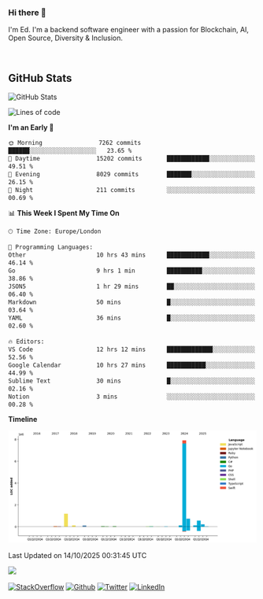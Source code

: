 ### Hi there 👋
 I'm Ed. I'm a backend software engineer with a passion for Blockchain, AI, Open Source, Diversity & Inclusion.

<br />

<h2>GitHub Stats</h2>
<p><img src="https://github-readme-stats.vercel.app/api?username=echarrod&amp;show_icons=true" alt="GitHub Stats"></p>

<!--START_SECTION:waka-->
![Lines of code](https://img.shields.io/badge/From%20Hello%20World%20I%27ve%20Written-11.2%20million%20lines%20of%20code-blue)

**I'm an Early 🐤** 

```text
🌞 Morning                7262 commits        ██████░░░░░░░░░░░░░░░░░░░   23.65 % 
🌆 Daytime                15202 commits       ████████████░░░░░░░░░░░░░   49.51 % 
🌃 Evening                8029 commits        ███████░░░░░░░░░░░░░░░░░░   26.15 % 
🌙 Night                  211 commits         ░░░░░░░░░░░░░░░░░░░░░░░░░   00.69 % 
```


📊 **This Week I Spent My Time On** 

```text
🕑︎ Time Zone: Europe/London

💬 Programming Languages: 
Other                    10 hrs 43 mins      ████████████░░░░░░░░░░░░░   46.14 % 
Go                       9 hrs 1 min         ██████████░░░░░░░░░░░░░░░   38.86 % 
JSON5                    1 hr 29 mins        ██░░░░░░░░░░░░░░░░░░░░░░░   06.40 % 
Markdown                 50 mins             █░░░░░░░░░░░░░░░░░░░░░░░░   03.64 % 
YAML                     36 mins             █░░░░░░░░░░░░░░░░░░░░░░░░   02.60 % 

🔥 Editors: 
VS Code                  12 hrs 12 mins      █████████████░░░░░░░░░░░░   52.56 % 
Google Calendar          10 hrs 27 mins      ███████████░░░░░░░░░░░░░░   44.99 % 
Sublime Text             30 mins             █░░░░░░░░░░░░░░░░░░░░░░░░   02.16 % 
Notion                   3 mins              ░░░░░░░░░░░░░░░░░░░░░░░░░   00.28 % 
```

**Timeline**

![Lines of Code chart](https://raw.githubusercontent.com/echarrod/echarrod/main/assets/bar_graph.png)


 Last Updated on 14/10/2025 00:31:45 UTC
<!--END_SECTION:waka-->

![](https://komarev.com/ghpvc/?username=echarrod)

<p>
<a href="https://stackoverflow.com/users/1014632/ech" target="_blank"><img alt="StackOverflow" src="https://img.shields.io/badge/-Stackoverflow-FE7A16?style=for-the-badge&logo=stack-overflow&logoColor=white" /></a> 
<a href="https://github.com/echarrod" target="_blank"><img alt="Github" src="https://img.shields.io/badge/GitHub-%2312100E.svg?&style=for-the-badge&logo=Github&logoColor=white" /></a> 
<a href="https://twitter.com/e_harrod" target="_blank"><img alt="Twitter" src="https://img.shields.io/badge/twitter-%231DA1F2.svg?&style=for-the-badge&logo=twitter&logoColor=white" /></a> 
<a href="https://www.linkedin.com/in/ed-harrod" target="_blank"><img alt="LinkedIn" src="https://img.shields.io/badge/linkedin-%230077B5.svg?&style=for-the-badge&logo=linkedin&logoColor=white" /></a>
